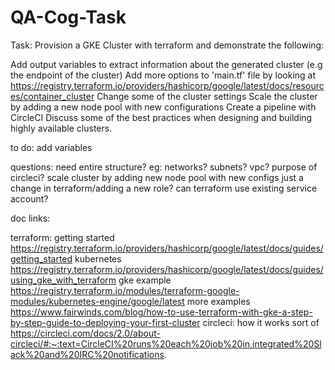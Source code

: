 # QA-Cog-Task

Task:
Provision a GKE Cluster with terraform and demonstrate the following:

Add output variables to extract information about the generated cluster (e.g the endpoint of the cluster)
Add more options to 'main.tf' file by looking at https://registry.terraform.io/providers/hashicorp/google/latest/docs/resources/container_cluster
Change some of the cluster settings
Scale the cluster by adding a new node pool with new configurations
Create a pipeline with CircleCI
Discuss some of the best practices when designing and building highly available clusters.

to do:
add variables

questions:
need entire structure? eg: networks? subnets? vpc?
purpose of circleci?
scale cluster by adding new node pool with new configs just a change in terraform/adding a new role?
can terraform use existing service account?

doc links:

terraform:
getting started https://registry.terraform.io/providers/hashicorp/google/latest/docs/guides/getting_started 
kubernetes https://registry.terraform.io/providers/hashicorp/google/latest/docs/guides/using_gke_with_terraform
gke example https://registry.terraform.io/modules/terraform-google-modules/kubernetes-engine/google/latest
more examples https://www.fairwinds.com/blog/how-to-use-terraform-with-gke-a-step-by-step-guide-to-deploying-your-first-cluster
circleci:
how it works sort of https://circleci.com/docs/2.0/about-circleci/#:~:text=CircleCI%20runs%20each%20job%20in,integrated%20Slack%20and%20IRC%20notifications.
